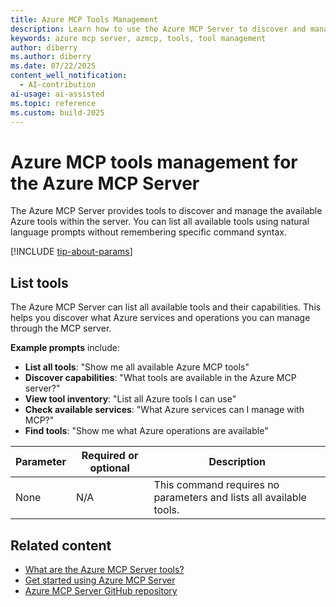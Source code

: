 ```yaml
---
title: Azure MCP Tools Management
description: Learn how to use the Azure MCP Server to discover and manage available tools.
keywords: azure mcp server, azmcp, tools, tool management
author: diberry
ms.author: diberry
ms.date: 07/22/2025
content_well_notification: 
  - AI-contribution
ai-usage: ai-assisted
ms.topic: reference
ms.custom: build-2025
--- 
```

# Azure MCP tools management for the Azure MCP Server

The Azure MCP Server provides tools to discover and manage the available Azure tools within the server. You can list all available tools using natural language prompts without remembering specific command syntax.


[!INCLUDE [tip-about-params](../includes/tools/parameter-consideration.md)]

## List tools

The Azure MCP Server can list all available tools and their capabilities. This helps you discover what Azure services and operations you can manage through the MCP server.

**Example prompts** include:

- **List all tools**: "Show me all available Azure MCP tools"
- **Discover capabilities**: "What tools are available in the Azure MCP server?"
- **View tool inventory**: "List all Azure tools I can use"
- **Check available services**: "What Azure services can I manage with MCP?"
- **Find tools**: "Show me what Azure operations are available"

| Parameter | Required or optional | Description |
|-----------|-------------|-------------|
| None | N/A | This command requires no parameters and lists all available tools. |


## Related content

- [What are the Azure MCP Server tools?](index.md)
- [Get started using Azure MCP Server](../get-started.md)
- [Azure MCP Server GitHub repository](https://github.com/Azure-Samples/azure-mcp-server)
